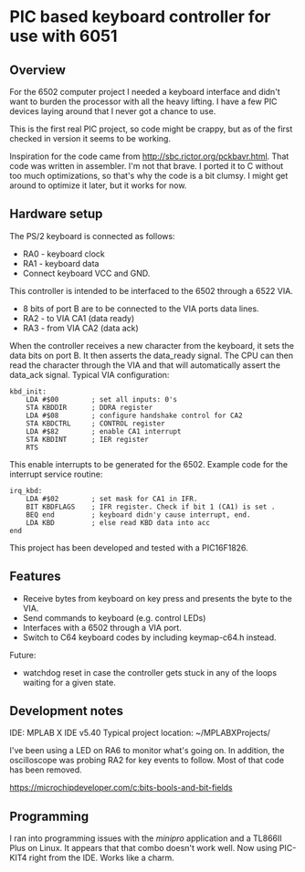 # PIC based keyboard controller for use with 6051

## Overview

For the 6502 computer project I needed a keyboard interface and didn't want to
burden the processor with all the heavy lifting.  I have a few PIC devices 
laying around that I never got a chance to use.

This is the first real PIC project, so code might be crappy, but as of the 
first checked in version it seems to be working.

Inspiration for the code came from <http://sbc.rictor.org/pckbavr.html>.  That
code was written in assembler. I'm not that brave. I ported it to C without too
much optimizations, so that's why the code is a bit clumsy.  I might get around
to optimize it later, but it works for now.

## Hardware setup

The PS/2 keyboard is connected as follows:
* RA0 - keyboard clock
* RA1 - keyboard data
* Connect keyboard VCC and GND.

This controller is intended to be interfaced to the 6502 through a 
6522 VIA.  
* 8 bits of port B are to be connected to the VIA ports data lines.
* RA2 - to VIA CA1 (data ready)
* RA3 - from VIA CA2 (data ack)

When the controller receives a new character from the keyboard, it sets the
data bits on port B. It then asserts the data_ready signal.  The CPU can then
read the character through the VIA and that will automatically assert the 
data_ack signal.
Typical VIA configuration:

    kbd_init:
        LDA #$00        ; set all inputs: 0's
        STA KBDDIR      ; DDRA register 
        LDA #$08        ; configure handshake control for CA2
        STA KBDCTRL     ; CONTROL register
        LDA #$82        ; enable CA1 interrupt
        STA KBDINT      ; IER register
        RTS

This enable interrupts to be generated for the 6502.  Example code for the 
interrupt service routine:

    irq_kbd:
        LDA #$02        ; set mask for CA1 in IFR.
        BIT KBDFLAGS    ; IFR register. Check if bit 1 (CA1) is set .
        BEQ end         ; keyboard didn'y cause interrupt, end.
        LDA KBD         ; else read KBD data into acc
    end

This project has been developed and tested with a PIC16F1826.

## Features

* Receive bytes from keyboard on key press and presents the byte to the VIA.
* Send commands to keyboard (e.g. control LEDs)
* Interfaces with a 6502 through a VIA port.
* Switch to C64 keyboard codes by including keymap-c64.h instead.

Future:
* watchdog reset in case the controller gets stuck in any of the loops waiting
  for a given state.

## Development notes

IDE: MPLAB X IDE v5.40
Typical project location: ~/MPLABXProjects/

I've been using a LED on RA6 to monitor what's going on.  In
addition, the oscilloscope was probing RA2 for key events to follow.  Most of 
that code has been removed.

https://microchipdeveloper.com/c:bits-bools-and-bit-fields

## Programming

I ran into programming issues with the *minipro* application and a TL866II Plus
on Linux. It appears that that combo doesn't work well.
Now using PIC-KIT4 right from the IDE.  Works like a charm.